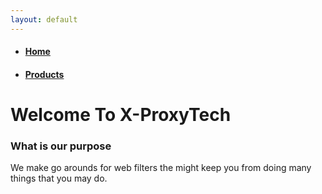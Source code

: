 ```yaml
---
layout: default
---
```

*   #### [Home](./)
*   #### [Products](./Products.html)

# Welcome To X-ProxyTech


### What is our purpose
We make go arounds for web filters the might keep you from doing many things that you may do.
